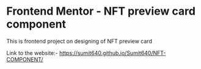 # Frontend Mentor - NFT preview card component

This is frontend project on designing of NFT preview card

Link to the website:- https://sumit640.github.io/Sumit640/NFT-COMPONENT/
